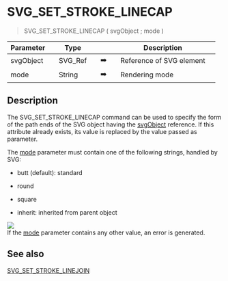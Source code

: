 <!-- SVG_SET_STROKE_LINECAP ( objectID ; linecap )
 -> objectID (Text)
 -> linecap (Text)-->
# SVG_SET_STROKE_LINECAP

> SVG_SET_STROKE_LINECAP ( svgObject ; mode )

| Parameter |     | Type |     |     |     | Description |     |
| --- | --- | --- | --- | --- | --- | --- | --- |
| svgObject |     | SVG_Ref |     | ➡️ |     | Reference of SVG element |     |
| mode |     | String |     | ➡️ |     | Rendering mode |     |

## Description

The SVG_SET_STROKE_LINECAP command can be used to specify the form of the path ends of the SVG object having the [svgObject](# "Reference of SVG element") reference. If this attribute already exists, its value is replaced by the value passed as parameter.

The [mode](# "Rendering mode") parameter must contain one of the following strings, handled by SVG:

* butt (default): standard  

* round  

* square  

* inherit: inherited from parent object  

![](..Home.md..Home.mdpictureHome.md194174Home.mdpict194174.en.png)  
If the [mode](# "Rendering mode") parameter contains any other value, an error is generated.

## See also

[SVG_SET_STROKE_LINEJOIN](SVG_SET_STROKE_LINEJOIN.md)

